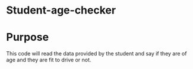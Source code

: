 # Student-age-checker

# Purpose

This code will read the data provided by the student and say if they are of age and they are fit to drive or not.
